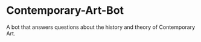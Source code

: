# Contemporary-Art-Bot
A bot that answers questions about the history and theory of Contemporary Art. 
